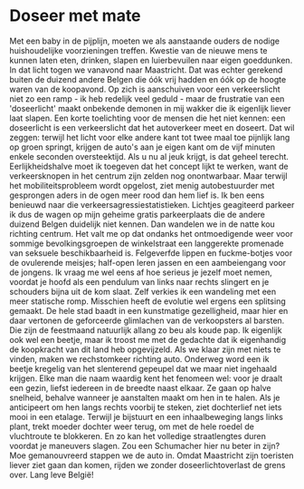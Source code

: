 # Doseer met mate

Met een baby in de pijplijn, moeten we als aanstaande ouders de nodige huishoudelijke voorzieningen treffen. Kwestie van de nieuwe mens te kunnen laten eten, drinken, slapen en luierbevuilen naar eigen goeddunken. In dat licht togen we vanavond naar Maastricht. Dat was echter gerekend buiten de duizend andere Belgen die óók vrij hadden en óók op de hoogte waren van de koopavond.
Op zich is aanschuiven voor een verkeerslicht niet zo een ramp - ik heb redelijk veel geduld - maar de frustratie van een 'doseerlicht' maakt onbekende demonen in mij wakker die ik eigenlijk liever laat slapen.
Een korte toelichting voor de mensen die het niet kennen: een doseerlicht is een verkeerslicht dat het autoverkeer meet en doseert. Dat wil zeggen: terwijl het licht voor elke andere kant tot twee maal toe pijnlijk lang op groen springt, krijgen de auto's aan je eigen kant om de vijf minuten enkele seconden oversteektijd. Als u nu al jeuk krijgt, is dat geheel terecht.
Eerlijkheidshalve moet ik toegeven dat het concept lijkt te werken, want de verkeersknopen in het centrum zijn zelden nog onontwarbaar. Maar terwijl het mobiliteitsprobleem wordt opgelost, ziet menig autobestuurder met gesprongen aders in de ogen meer rood dan hem lief is. Ik ben eens benieuwd naar die verkeersagressiestatistieken.
Lichtjes geagiteerd parkeer ik dus de wagen op mijn geheime gratis parkeerplaats die de andere duizend Belgen duidelijk niet kennen. Dan wandelen we in de natte kou richting centrum. Het valt me op dat ondanks het ontmoedigende weer voor sommige bevolkingsgroepen de winkelstraat een langgerekte promenade van seksuele beschikbaarheid is. Felgeverfde lippen en fuckme-botjes voor de ovulerende meisjes; half-open leren jassen en een aambeiengang voor de jongens. Ik vraag me wel eens af hoe serieus je jezelf moet nemen, voordat je hoofd als een pendulum van links naar rechts slingert en je schouders bijna uit de kom slaat. Zelf verkies ik een wandeling met een meer statische romp. Misschien heeft de evolutie wel ergens een splitsing gemaakt.
De hele stad baadt in een kunstmatige gezelligheid, maar hier en daar vertonen de geforceerde glimlachen van de verkoopsters al barsten. Die zijn de feestmaand natuurlijk allang zo beu als koude pap. Ik eigenlijk ook wel een beetje, maar ik troost me met de gedachte dat ik eigenhandig de koopkracht van dit land heb opgevijzeld.
Als we klaar zijn met niets te vinden, maken we rechstomkeer richting auto. Onderweg word een ik beetje kregelig van het slenterend gepeupel dat we maar niet ingehaald krijgen. Elke man die naam waardig kent het fenomeen wel: voor je draalt een gezin, liefst iedereen in de breedte naast elkaar. Ze gaan op halve snelheid, behalve wanneer je aanstalten maakt om hen in te halen. Als je anticipeert om hen langs rechts voorbij te steken, ziet dochterlief net iets mooi in een etalage. Terwijl je bijstuurt en een inhaalbeweging langs links plant, trekt moeder dochter weer terug, om met de hele roedel de vluchtroute te blokkeren. En zo kan het volledige straatlengtes duren voordat je maneuvers slagen. Zou een Schumacher hier nu beter in zijn?
Moe gemanouvreerd stappen we de auto in. Omdat Maastricht zijn toeristen liever ziet gaan dan komen, rijden we zonder doseerlichtoverlast de grens over. Lang leve België!